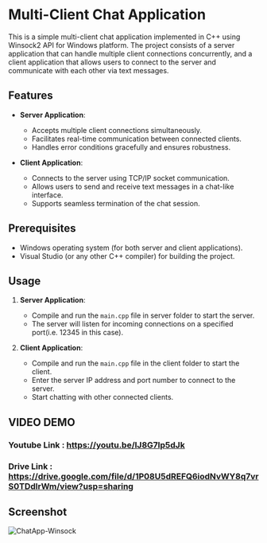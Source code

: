 # Multi-Client Chat Application

This is a simple multi-client chat application implemented in C++ using Winsock2 API for Windows platform. The project consists of a server application that can handle multiple client connections concurrently, and a client application that allows users to connect to the server and communicate with each other via text messages.

## Features

- **Server Application**:
  - Accepts multiple client connections simultaneously.
  - Facilitates real-time communication between connected clients.
  - Handles error conditions gracefully and ensures robustness.

- **Client Application**:
  - Connects to the server using TCP/IP socket communication.
  - Allows users to send and receive text messages in a chat-like interface.
  - Supports seamless termination of the chat session.

## Prerequisites

- Windows operating system (for both server and client applications).
- Visual Studio (or any other C++ compiler) for building the project.

## Usage

1. **Server Application**:
   - Compile and run the `main.cpp` file in server folder to start the server.
   - The server will listen for incoming connections on a specified port(i.e. 12345 in this case).

2. **Client Application**:
   - Compile and run the `main.cpp` file in the client folder to start the client.
   - Enter the server IP address and port number to connect to the server.
   - Start chatting with other connected clients.

## VIDEO DEMO
### Youtube Link : https://youtu.be/IJ8G7lp5dJk
### Drive Link : https://drive.google.com/file/d/1P08U5dREFQ6iodNvWY8q7vrS0TDdlrWm/view?usp=sharing

## Screenshot
![ChatApp-Winsock](https://github.com/THE-ARTI5T/ChatApp-Winsock2/assets/103200040/3e8d6cd4-71ec-4695-a424-4bd448d0678d)

